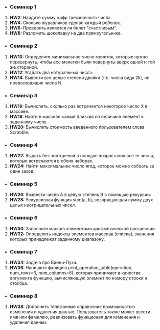   * ### Семинар 1
1. **HW2:**  Найдите сумму цифр трехзначного числа.
2. **HW4:**  Сколько журавликов сделал каждый ребенок.
3. **HW6:**  Проверить является ли билет "счастливым".
4. **HW8:**  Разломить шоколадку на два прямоугольника.
  * ### Семинар 2
1. **HW10:** Определите минимальное число монеток, которые нужно перевернуть, чтобы все монетки были повернуты вверх одной и той же стороной.
2. **HW12:** Угадать два натуральных числа.
3. **HW14:** Вывести все целые степени двойки (т.е. числа вида 2k), не превосходящие числа N.
* ### Семинар 3
1. **HW16:** Вычислить, сколько раз встречается некоторое число X в массиве.
2. **HW18:** Найти в массиве самый близкий по величине элемент к заданному числу.
3. **HW20:** Вычислить стоимость введенного пользователем слова Scrabble.
* ### Семинар 4
1. **HW22:** Выдать без повторений в порядке возрастания все те числа, которые встречаются в обоих наборах.
2. **HW24:** Найти максимальное число ягод, которое можно собрать за один заход.
* ### Семинар 5
1. **HW26:** Возвести число А в целую степень B с помощью рекурсии.
2. **HW28:** Рекурсивная функция sum(a, b), возвращающая сумму двух целых неотрицательных чисел.
* ### Семинар 6
1. **HW30:** Заполните массив элементами арифметической прогрессии.
2. **HW32:** Определить индексы элементов массива (списка), значения которых принадлежат заданному диапазону.
* ### Семинар 7
1. **HW34:** Задача про Винни-Пуха.
2. **HW36:** Напишите функцию print_operation_table(operation, num_rows=6, num_columns=6), которая принимает в качестве аргумента функцию, вычисляющую элемент по номеру строки и столбца.
* ### Семинар 8
1. **HW38:** Дополнить телефонный справочник возможностью изменения и удаления данных. Пользователь также может ввести имя или фамилию, реализовать функционал для изменения и удаления данных.